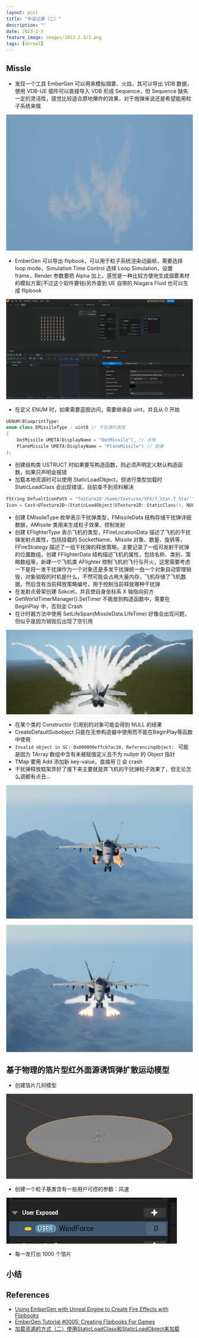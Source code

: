 ```yaml
---
layout: post
title: "毕设记录（二）"
description: ""
date: 2023-2-3
feature_image: images/2023.2.3/2.png
tags: [Unreal]
---
```


<!--more-->

## Missle

- 发现一个工具 EmberGen 可以用来模拟烟雾、火焰，其可以导出 VDB 数据，使用 VDB-UE 插件可以直接导入 VDB 形成 Sequence，但 Sequence 缺失一定的灵活性，感觉比较适合原地爆炸的效果，对于炮弹来说还是希望能用粒子系统来做

![](../images/2023.2.3/1.png)

- EmberGen 可以导出 flipbook，可以用于粒子系统渲染动画帧，需要选择 loop mode，Simulation Time Control 选择 Loop Simulation，设置 frame，Render 参数要把 Alpha 加上，感觉是一种比较方便地生成烟雾素材的模拟方案(不过这个软件要钱)另外查到 UE 自带的 Niagara Fluid 也可以生成 flipbook

![](../images/2023.2.3/0.png)

- 在定义 ENUM 时，如果需要蓝图访问，需要继承自 uint，并且从 0 开始

```C++
UENUM(BlueprintType)
enum class EMissileType : uint8 // 干扰弹的类型
{
	DotMissile UMETA(DisplayName = "DotMissile"), // 点弹
	PlaneMissile UMETA(DisplayName = "PlaneMissile") // 面弹
};
```

- 创建结构类 USTRUCT 时如果要写构造函数，则必须声明定义默认构造函数，如果只声明会报错
- 加载本地资源时可以使用 StaticLoadObject，但进行类型加载时 StaticLoadClass 会出现错误，目前查不到资料解决

```C++
FString DefualtIconPath = "Texture2D'/Game/Textures/VFX/T_Star.T_Star'";
Icon = Cast<UTexture2D>(StaticLoadObject(UTexture2D::StaticClass(), NULL, *(DefualtIconPath)));
```

- 创建 EMissileType 枚举表示干扰弹类型，FMissileData 结构存储干扰弹详细数据，AMissile 类用来生成粒子效果、控制发射
- 创建 EFlighterType 表示飞机的类型，FFireLocationData 描述了飞机的干扰弹发射点属性，包括挂载的 SocketName、Missile 对象、数量、旋转等，FFireStrategy 描述了一组干扰弹的释放策略，主要记录了一组可发射干扰弹的位置数组。创建 FFlighterData 结构描述飞机的属性，包括名称、类别、策略数组等，新建一个飞机类 AFlighter 控制飞机的飞行与开火，这里需要考虑一下是将一发干扰弹作为一个对象还是多发干扰弹统一由一个对象自动管理销毁，对象销毁的时机是什么，不然可能会占用大量内存，飞机存储了飞机数据，然后含有当前释放策略编号，用于控制当前释放哪种干扰弹
- 在发射点骨架创建 Sokcet，并且使自身坐标系 X 轴指向前方
- GetWorldTimerManager().SetTimer 不能放到构造函数中，需要在 BeginPlay 中，否则会 Crash
- 在计时器方法中使用 SetLifeSpan(MissileData.LifeTime) 好像会出现问题，但似乎是因为销毁后出现了空引用

![](../images/2023.2.3/2.png)

- 在某个类的 Constructor 引用别的对象可能会得到 NULL 的结果
- CreateDefaultSubobject 只能在无参构造器中使用而不能在BeginPlay等函数中使用
- `Invalid object in GC: 0x000000effcb7ac10, ReferencingObject: ` 可能是因为 TArray 数组中含有未被赋值定义且不为 nullptr 的 Object 指针
- TMap 要用 Add 添加新 key-value，直接用 [] 会 crash
- 干扰弹释放框架弄好了接下来主要就是弄飞机的干扰弹粒子效果了，但无论怎么调都有点丑...

![](../images/2023.2.3/0.jpg)

![](../images/2023.2.3/3.png)

## 基于物理的箔片型红外面源诱饵弹扩散运动模型

- 创建箔片几何模型

![](../images/2023.2.3/4.png)

- 创建一个粒子基类含有一些用户可控的参数：风速

![](../images/2023.2.3/5.png)

- 每一发打出 1000 个箔片








## 小结

## References

- [Using EmberGen with Unreal Engine to Create Fire Effects with Flipbooks](https://www.youtube.com/watch?v=tnxdOo3pw2U)
- [EmberGen Tutorial #0005: Creating Flipbooks For Games](https://www.youtube.com/watch?v=JrBjEoX28-c)
- [加载资源的方式（二）使用StaticLoadClass和StaticLoadObject来加载](https://www.cnblogs.com/sin998/p/15505907.html)